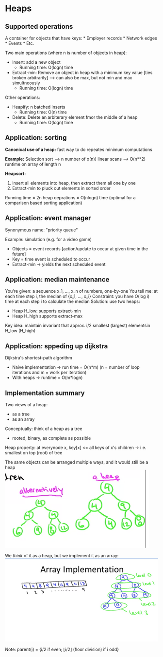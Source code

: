 # Heaps

## Supported operations
A container for objects that have keys:
    * Employer records
    * Network edges
    * Events
    * Etc.

Two main operations (where n is number of objects in heap):
* Insert: add a new object
    * Running time: O(logn) time
* Extract-min: Remove an object in heap with a minimum key value [ties broken arbitrarily] --> can also be max, but not min and max simultneously
    * Running time: O(logn) time

Other operations:
* Heapify: n batched inserts
    * Running time: O(n) time
* Delete: Delete an arbiterary element fmor the middle of a heap
    * Running time: O(logn) time

## Application: sorting
__Canonical use of a heap:__ fast way to do repeates minimum computations

__Example:__ Selection sort --> n number of o(n)) linear scans --> O(n**2) runtime on array of length n

__Heapsort:__
1. Insert all elements into heap, then extract them all one by one
2. Extract-min to pluck out elements in sorted order

Running time = 2n heap oeprations = O(nlogn) time (optimal for a comparison based sorting application)

## Application: event manager
Synonymous name: "priority queue"

Example: simulation (e.g. for a video game)
* Objects = event records [action/update to occur at given time in the future]
* Key = time event is scheduled to occur
* Extract-min -> yields the next scheduled event

## Application: median maintenance
You're given: a sequence x_1, ..., x_n of numbers, one-by-one
You tell me: at each time step i, the median of {x_1, ..., x_i}
Constraint: you have O(log i) time at each step i to calculate the median
Solution: use two heaps:
* Heap H_low: supports extract-min
* Heap H_high supports extract-max

Key idea: maintain invariant that approx. i/2 smallest (largest) elementsin H_low (H_high)

## Application: sppeding up dijkstra
Dijkstra's shortest-path algorithm
* Naive implementation -> run time = O(n*m) (n = number of loop iterations and m = work per iteration)
* With heaps -> runtime = O(m*logn)

## Implementation summary
Two views of a heap:
* as a tree
* as an array

Conceptually: think of a heap as a tree
* rooted, binary, as complete as possible

Heap property: at everynode x, key[x] <= all keys of x's children -> i.e. smallest on top (root) of tree

The same objects can be arranged multiple ways, and it would still be a heap
![heap sketch](./heap_sketch.png)

We _think_ of it as a heap, but we implement it as an array:
![heap array implementation](./heap_array_implementation.png)

Note: parent(i) = {i/2 if even; ⌊i/2⌋ (floor division) if i odd}


